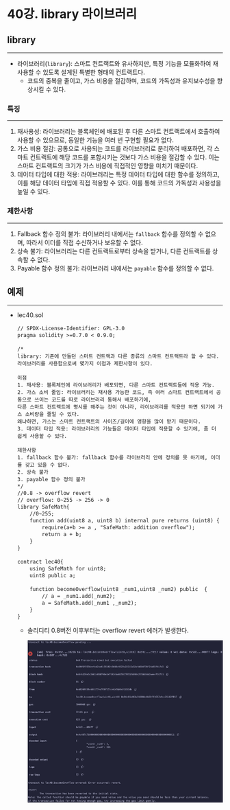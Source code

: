 # 40강. library 라이브러리

## library

---

- 라이브러리(`library`): 스마트 컨트랙트와 유사하지만, 특정 기능을 모듈화하여 재사용할 수 있도록 설계된 특별한 형태의 컨트랙트다.
    - 코드의 중복을 줄이고, 가스 비용을 절감하며, 코드의 가독성과 유지보수성을 향상시킬 수 있다.

### 특징

---

1. 재사용성: 라이브러리는 블록체인에 배포된 후 다른 스마트 컨트랙트에서 호출하여 사용할 수 있으므로, 동일한 기능을 여러 번 구현할 필요가 없다.
2. 가스 비용 절감: 공통으로 사용되는 코드를 라이브러리로 분리하여 배포하면, 각 스마트 컨트랙트에 해당 코드를 포함시키는 것보다 가스 비용을 절감할 수 있다. 이는 스마트 컨트랙트의 크기가 가스 비용에 직접적인 영향을 미치기 때문이다.
3. 데이터 타입에 대한 적용: 라이브러리는 특정 데이터 타입에 대한 함수를 정의하고, 이를 해당 데이터 타입에 직접 적용할 수 있다. 이를 통해 코드의 가독성과 사용성을 높일 수 있다.

### 제한사항

---

1. Fallback 함수 정의 불가: 라이브러리 내에서는 `fallback` 함수를 정의할 수 없으며, 따라서 이더를 직접 수신하거나 보유할 수 없다.
2. 상속 불가: 라이브러리는 다른 컨트랙트로부터 상속을 받거나, 다른 컨트랙트를 상속할 수 없다.
3. Payable 함수 정의 불가: 라이브러리 내에서는 `payable` 함수를 정의할 수 없다.

## 예제

---

- lec40.sol
    
    ```solidity
    // SPDX-License-Identifier: GPL-3.0
    pragma solidity >=0.7.0 < 0.9.0;
    
    /*
    library: 기존에 만들던 스마트 컨트랙과 다른 종류의 스마트 컨트랙트라 할 수 있다. 
    라이브러리를 사용함으로써 몇가지 이점과 제한사항이 있다.
    
    이점
    1. 재사용: 블록체인에 라이브러리가 배포되면, 다른 스마트 컨트랙트들에 적용 가능.
    2. 가스 소비 줄임: 라이브러리는 재사용 가능한 코드, 즉 여러 스마트 컨트랙트에서 공통으로 쓰이는 코드를 따로 라이브러리 통해서 배포하기에,
    다른 스마트 컨트랙트에 명시를 해주는 것이 아니라, 라이브러리를 적용만 하면 되기에 가스 소비량을 줄일 수 있다.
    왜냐하면, 가스는 스마트 컨트랙트의 사이즈/길이에 영향을 많이 받기 때문이다.
    3. 데이터 타입 적용: 라이브러리의 기능들은 데이터 타입에 적용할 수 있기에, 좀 더 쉽게 사용할 수 있다.
    
    제한사항
    1. fallback 함수 불가: fallback 함수를 라이브러리 안에 정의를 못 하기에, 이더를 갖고 있을 수 없다.
    2. 상속 불가
    3. payable 함수 정의 불가 
    */
    //0.8 -> overflow revert
    // overflow: 0~255 -> 256 -> 0
    library SafeMath{
        //0~255;
        function add(uint8 a, uint8 b) internal pure returns (uint8) {
            require(a+b >= a , "SafeMath: addition overflow");
            return a + b;
        }
    }
    
    contract lec40{
        using SafeMath for uint8;
        uint8 public a; 
        
        function becomeOverflow(uint8 _num1,uint8 _num2) public  {
            // a = _num1.add(_num2);
            a = SafeMath.add(_num1 ,_num2);
        } 
    }
    
    ```
    
    - 솔리디티 0.8버전 이후부터는 overflow revert 에러가 발생한다.
        
        ![image.png](./image/40/image.png)
